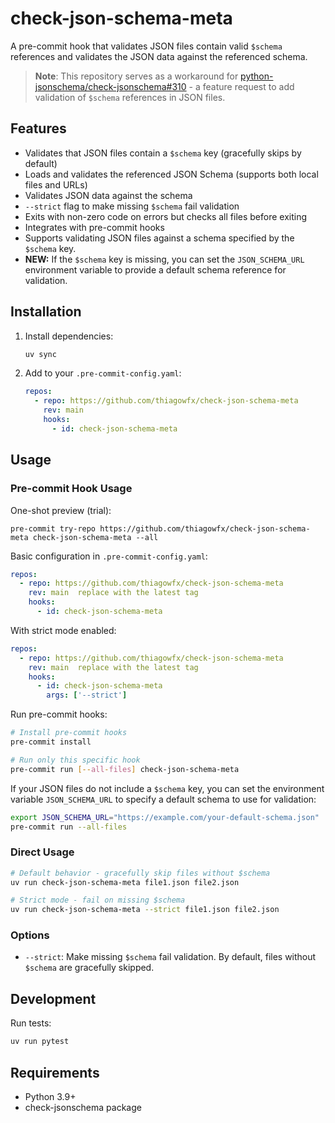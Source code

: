 # check-json-schema-meta

A pre-commit hook that validates JSON files contain valid `$schema` references and validates the JSON data against the referenced schema.

> **Note**: This repository serves as a workaround for [python-jsonschema/check-jsonschema#310](https://github.com/python-jsonschema/check-jsonschema/issues/310) - a feature request to add validation of `$schema` references in JSON files.

## Features

- Validates that JSON files contain a `$schema` key (gracefully skips by default)
- Loads and validates the referenced JSON Schema (supports both local files and URLs)
- Validates JSON data against the schema
- `--strict` flag to make missing `$schema` fail validation
- Exits with non-zero code on errors but checks all files before exiting
- Integrates with pre-commit hooks
- Supports validating JSON files against a schema specified by the `$schema` key.
- **NEW:** If the `$schema` key is missing, you can set the `JSON_SCHEMA_URL` environment variable to provide a default schema reference for validation.

## Installation

1. Install dependencies:
   ```bash
   uv sync
   ```

2. Add to your `.pre-commit-config.yaml`:
   ```yaml
   repos:
     - repo: https://github.com/thiagowfx/check-json-schema-meta
       rev: main
       hooks:
         - id: check-json-schema-meta
   ```

## Usage

### Pre-commit Hook Usage

One-shot preview (trial):

```shell
pre-commit try-repo https://github.com/thiagowfx/check-json-schema-meta check-json-schema-meta --all
```

Basic configuration in `.pre-commit-config.yaml`:

```yaml
repos:
  - repo: https://github.com/thiagowfx/check-json-schema-meta
    rev: main  replace with the latest tag
    hooks:
      - id: check-json-schema-meta
```

With strict mode enabled:

```yaml
repos:
  - repo: https://github.com/thiagowfx/check-json-schema-meta
    rev: main  replace with the latest tag
    hooks:
      - id: check-json-schema-meta
        args: ['--strict']
```

Run pre-commit hooks:

```bash
# Install pre-commit hooks
pre-commit install

# Run only this specific hook
pre-commit run [--all-files] check-json-schema-meta
```

If your JSON files do not include a `$schema` key, you can set the environment variable `JSON_SCHEMA_URL` to specify a default schema to use for validation:

```bash
export JSON_SCHEMA_URL="https://example.com/your-default-schema.json"
pre-commit run --all-files
```

### Direct Usage

```bash
# Default behavior - gracefully skip files without $schema
uv run check-json-schema-meta file1.json file2.json

# Strict mode - fail on missing $schema
uv run check-json-schema-meta --strict file1.json file2.json
```

### Options

- `--strict`: Make missing `$schema` fail validation. By default, files without `$schema` are gracefully skipped.

## Development

Run tests:

```bash
uv run pytest
```

## Requirements

- Python 3.9+
- check-jsonschema package
